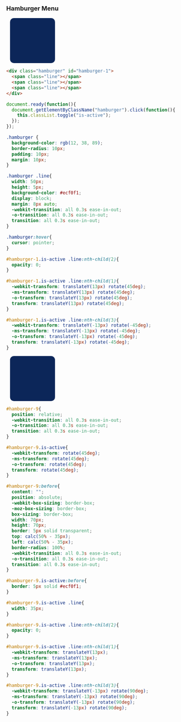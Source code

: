 ### Hamburger Menu
<ClientOnly>
  <style lang="css">
    .mini-container {
      background-color: rgb(12, 38, 89);
      border-radius: 10px;
      padding: 10px;
      margin: 10px;
      width: 100px;
      height: 100px;
      display: flex;
      align-items: center;
      justify-content: center;
    }

    .hamburger .line{
      width: 50px;
      height: 5px;
      background-color: #ecf0f1;
      display: block;
      margin: 8px auto;
      -webkit-transition: all 0.3s ease-in-out;
      -o-transition: all 0.3s ease-in-out;
      transition: all 0.3s ease-in-out;
    }

    .hamburger:hover{
      cursor: pointer;
    }

    #hamburger-1.is-active .line:nth-child(2){
      opacity: 0;
    }

    #hamburger-1.is-active .line:nth-child(1){
      -webkit-transform: translateY(13px) rotate(45deg);
      -ms-transform: translateY(13px) rotate(45deg);
      -o-transform: translateY(13px) rotate(45deg);
      transform: translateY(13px) rotate(45deg);
    }

    #hamburger-1.is-active .line:nth-child(3){
      -webkit-transform: translateY(-13px) rotate(-45deg);
      -ms-transform: translateY(-13px) rotate(-45deg);
      -o-transform: translateY(-13px) rotate(-45deg);
      transform: translateY(-13px) rotate(-45deg);
    }
    #hamburger-9{
  position: relative;
  -webkit-transition: all 0.3s ease-in-out;
  -o-transition: all 0.3s ease-in-out;
  transition: all 0.3s ease-in-out;
}

#hamburger-9.is-active{
  -webkit-transform: rotate(45deg);
  -ms-transform: rotate(45deg);
  -o-transform: rotate(45deg);
  transform: rotate(45deg);
}

#hamburger-9:before{
  content: "";
  position: absolute;
  -webkit-box-sizing: border-box;
  -moz-box-sizing: border-box;
  box-sizing: border-box;
  width: 70px;
  height: 70px;
  border: 5px solid transparent;
  top: calc(50% - 35px);
  left: calc(50% - 35px);
  border-radius: 100%;
  -webkit-transition: all 0.3s ease-in-out;
  -o-transition: all 0.3s ease-in-out;
  transition: all 0.3s ease-in-out;
}

#hamburger-9.is-active:before{
  border: 5px solid #ecf0f1;
}

#hamburger-9.is-active .line{
  width: 35px;
}

#hamburger-9.is-active .line:nth-child(2){
  opacity: 0;
}

#hamburger-9.is-active .line:nth-child(1){
  -webkit-transform: translateY(13px);
  -ms-transform: translateY(13px);
  -o-transform: translateY(13px);
  transform: translateY(13px);
}

#hamburger-9.is-active .line:nth-child(3){
  -webkit-transform: translateY(-13px) rotate(90deg);
  -ms-transform: translateY(-13px) rotate(90deg);
  -o-transform: translateY(-13px) rotate(90deg);
  transform: translateY(-13px) rotate(90deg);
}
</style>

<div class="mini-container">
  <div @click="e => e.target.classList.toggle('is-active')" class="hamburger" id="hamburger-1">
    <span class="line"></span>
    <span class="line"></span>
    <span class="line"></span>
  </div>
</div>

```html
<div class="hamburger" id="hamburger-1">
  <span class="line"></span>
  <span class="line"></span>
  <span class="line"></span>
</div>
  ```

```js
document.ready(function(){
  document.getElementByClassName("hamburger").click(function(){
    this.classList.toggle("is-active");
  });
});
```

```css
.hamburger {
  background-color: rgb(12, 38, 89);
  border-radius: 10px;
  padding: 10px;
  margin: 10px;
}

.hamburger .line{
  width: 50px;
  height: 5px;
  background-color: #ecf0f1;
  display: block;
  margin: 8px auto;
  -webkit-transition: all 0.3s ease-in-out;
  -o-transition: all 0.3s ease-in-out;
  transition: all 0.3s ease-in-out;
}

.hamburger:hover{
  cursor: pointer;
}

#hamburger-1.is-active .line:nth-child(2){
  opacity: 0;
}

#hamburger-1.is-active .line:nth-child(1){
  -webkit-transform: translateY(13px) rotate(45deg);
  -ms-transform: translateY(13px) rotate(45deg);
  -o-transform: translateY(13px) rotate(45deg);
  transform: translateY(13px) rotate(45deg);
}

#hamburger-1.is-active .line:nth-child(3){
  -webkit-transform: translateY(-13px) rotate(-45deg);
  -ms-transform: translateY(-13px) rotate(-45deg);
  -o-transform: translateY(-13px) rotate(-45deg);
  transform: translateY(-13px) rotate(-45deg);
}
```

<div class="mini-container">
  <div @click="e => e.target.classList.toggle('is-active')" class="hamburger" id="hamburger-9">
    <span class="line"></span>
    <span class="line"></span>
    <span class="line"></span>
  </div>
</div>

```css
#hamburger-9{
  position: relative;
  -webkit-transition: all 0.3s ease-in-out;
  -o-transition: all 0.3s ease-in-out;
  transition: all 0.3s ease-in-out;
}

#hamburger-9.is-active{
  -webkit-transform: rotate(45deg);
  -ms-transform: rotate(45deg);
  -o-transform: rotate(45deg);
  transform: rotate(45deg);
}

#hamburger-9:before{
  content: "";
  position: absolute;
  -webkit-box-sizing: border-box;
  -moz-box-sizing: border-box;
  box-sizing: border-box;
  width: 70px;
  height: 70px;
  border: 5px solid transparent;
  top: calc(50% - 35px);
  left: calc(50% - 35px);
  border-radius: 100%;
  -webkit-transition: all 0.3s ease-in-out;
  -o-transition: all 0.3s ease-in-out;
  transition: all 0.3s ease-in-out;
}

#hamburger-9.is-active:before{
  border: 5px solid #ecf0f1;
}

#hamburger-9.is-active .line{
  width: 35px;
}

#hamburger-9.is-active .line:nth-child(2){
  opacity: 0;
}

#hamburger-9.is-active .line:nth-child(1){
  -webkit-transform: translateY(13px);
  -ms-transform: translateY(13px);
  -o-transform: translateY(13px);
  transform: translateY(13px);
}

#hamburger-9.is-active .line:nth-child(3){
  -webkit-transform: translateY(-13px) rotate(90deg);
  -ms-transform: translateY(-13px) rotate(90deg);
  -o-transform: translateY(-13px) rotate(90deg);
  transform: translateY(-13px) rotate(90deg);
}
```
</ClientOnly>